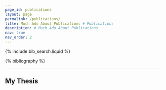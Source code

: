 ```yaml
---
page_id: publications
layout: page
permalink: /publications/
title: Much Ado About Publications # Publications
description: # Much Ado About Publications
nav: true
nav_order: 2
---
```


<!-- _pages/publications.md -->

<!-- Bibsearch Feature -->

{% include bib_search.liquid %}

<div class="publications">

{% bibliography %}

</div>

---

## My Thesis